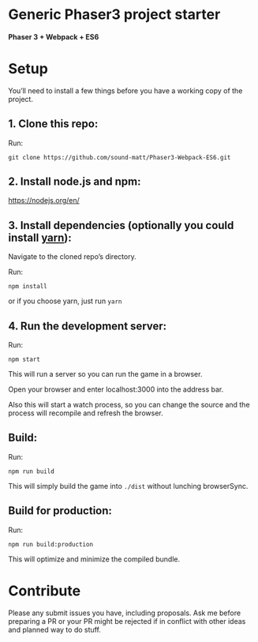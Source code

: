 # Generic Phaser3 project starter
#### Phaser 3 + Webpack + ES6

# Setup
You’ll need to install a few things before you have a working copy of the project.

## 1. Clone this repo:

Run:

```git clone https://github.com/sound-matt/Phaser3-Webpack-ES6.git```

## 2. Install node.js and npm:

https://nodejs.org/en/


## 3. Install dependencies (optionally you could install [yarn](https://yarnpkg.com/)):

Navigate to the cloned repo’s directory.

Run:

```npm install```

or if you choose yarn, just run ```yarn```

## 4. Run the development server:

Run:

```npm start```

This will run a server so you can run the game in a browser.

Open your browser and enter localhost:3000 into the address bar.

Also this will start a watch process, so you can change the source and the process will recompile and refresh the browser.

## Build:

Run:

```npm run build```

This will simply build the game into ```./dist``` without lunching browserSync.


## Build for production:

Run:

```npm run build:production```

This will optimize and minimize the compiled bundle.

# Contribute
Please any submit issues you have, including proposals. Ask me before preparing a PR or your PR might be rejected if in conflict with other ideas and planned way to do stuff.
